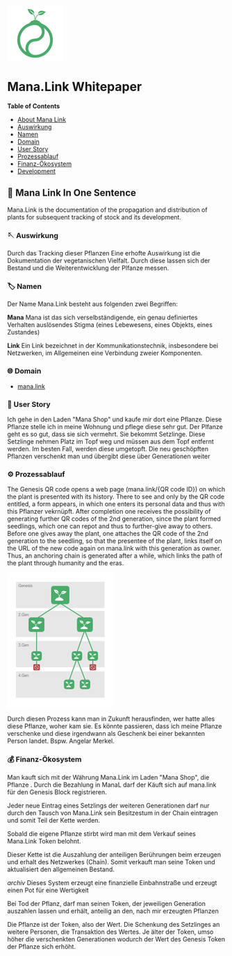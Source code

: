 ![alt text](mana.link.logo.png "Mana.Link")
# Mana.Link Whitepaper

**Table of Contents**
- [About Mana Link](#was-ist-mana-link?)
- [Auswirkung](#auswirkung)
- [Namen](#namen)
- [Domain](#domain)
- [User Story](#User-Story)
- [Prozessablauf](#Prozessablauf)
- [Finanz-Ökosystem](#Finanz-Ökosystem)
- [Development](technical.md)


## 📖 Mana Link In One Sentence
Mana.Link is the documentation of the propagation and distribution of plants for subsequent tracking of stock and its development.

### 🪡 Auswirkung
Durch das Tracking dieser Pflanzen Eine erhofte Auswirkung ist die Dokumentation der vegetanischen Vielfalt. 
Durch diese lassen sich der Bestand und die Weiterentwicklung der Plfanze messen.

### 🏷️ Namen
Der Name Mana.Link besteht aus folgenden zwei Begriffen:

**Mana**
Mana ist das sich verselbständigende, ein genau definiertes Verhalten auslösendes Stigma (eines Lebewesens, eines Objekts, eines Zustandes)

**Link**
Ein Link bezeichnet in der Kommunikationstechnik, insbesondere bei Netzwerken, im Allgemeinen eine Verbindung zweier Komponenten.

### 🌐 Domain
- [mana.link](https://mana.link)

### 🤌 User Story
Ich gehe in den Laden "Mana Shop" und kaufe mir dort eine Pflanze. Diese Pflanze stelle ich in meine Wohnung und pflege diese sehr gut. Der Plfanze geht es so gut, dass sie sich vermehrt.
Sie bekommt Setzlinge. Diese Setzlinge nehmen Platz im Topf weg und müssen aus dem Topf entfernt werden. Im besten Fall, werden diese umgetopft. Die neu geschöpften Pflanzen verschenkt man und übergibt diese über Generationen weiter 

### ⚙️ Prozessablauf
The Genesis QR code opens a web page (mana.link/{QR code ID}) on which the plant is presented with its history. 
There to see and only by the QR code entitled, a form appears, in which one enters its personal data and thus with this Pflanzer vekrnüpft. 
After completion one receives the possibility of generating further QR codes of the 2nd generation, since the plant formed seedlings, which one can repot and thus to further-give away to others. 
Before one gives away the plant, one attaches the QR code of the 2nd generation to the seedling, so that the presentee of the plant, links itself on the URL of the new code again on mana.link with this generation as owner.
Thus, an anchoring chain is generated after a while, which links the path of the plant through humanity and the eras.

![alt text](mana.link.process.png "Mana.Link Prozess")

Durch diesen Prozess kann man in Zukunft herausfinden, wer hatte alles diese Pflanze, woher kam sie. Es könnte passieren, dass ich meine Pflanze verschenke und diese irgendwann als Geschenk bei einer bekannten Person landet. Bspw. Angelar Merkel.

### 💰 Finanz-Ökosystem
Man kauft sich mit der Währung Mana.Link im Laden "Mana Shop", die Pflanze . Durch die Bezahlung in ManaL darf der Käuft sich auf mana.link für den Genesis Block registrieren.

Jeder neue Eintrag eines Setzlings der weiteren Generationen darf nur durch den Tausch von Mana.Link sein Besitzestum in der Chain eintragen und somit Teil der Kette werden.

Sobald die eigene Pflanze stirbt wird man mit dem Verkauf seines Mana.Link Token belohnt. 

Dieser Kette ist die Auszahlung der anteiligen Berührungen beim erzeugen und erhalt des Netzwerkes (Chain). Somit verkauft man seine Token und aktualisiert den allgemeinen Bestand.


*archiv*
Dieses System erzeugt eine finanzielle Einbahnstraße und erzeugt einen Pot für eine Wertigkeit


Bei Tod der Pflanz, darf man seinen Token, der jeweiligen Generation auszahlen lassen und erhält, anteilig an den, nach mir erzeugten Pflanzen 

Die Pflanze ist der Token, also der Wert. Die Schenkung des Setzlinges an weitere Personen, die Transaktion des Wertes.
Je älter der Token, umso höher die verschenkten Generationen wodurch der Wert des Genesis Token der Pflanze sich erhöht.
